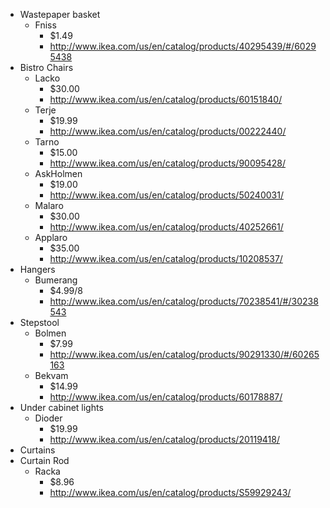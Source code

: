 - Wastepaper basket
    - Fniss
        - $1.49
        - http://www.ikea.com/us/en/catalog/products/40295439/#/60295438
- Bistro Chairs
    - Lacko
        - $30.00
        - http://www.ikea.com/us/en/catalog/products/60151840/
    - Terje
        - $19.99
        - http://www.ikea.com/us/en/catalog/products/00222440/
    - Tarno
        - $15.00
        - http://www.ikea.com/us/en/catalog/products/90095428/
    - AskHolmen
        - $19.00
        - http://www.ikea.com/us/en/catalog/products/50240031/
    - Malaro
        - $30.00
        - http://www.ikea.com/us/en/catalog/products/40252661/
    - Applaro
        - $35.00
        - http://www.ikea.com/us/en/catalog/products/10208537/
- Hangers
    - Bumerang
        - $4.99/8
        - http://www.ikea.com/us/en/catalog/products/70238541/#/30238543
- Stepstool
    - Bolmen
        - $7.99
        - http://www.ikea.com/us/en/catalog/products/90291330/#/60265163
    - Bekvam
        - $14.99
        - http://www.ikea.com/us/en/catalog/products/60178887/
- Under cabinet lights
    - Dioder
        - $19.99
        - http://www.ikea.com/us/en/catalog/products/20119418/
- Curtains
- Curtain Rod
    - Racka
        - $8.96
        - http://www.ikea.com/us/en/catalog/products/S59929243/
